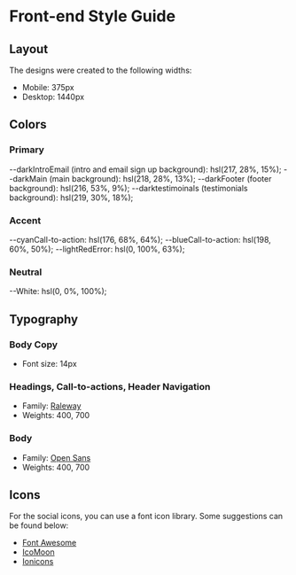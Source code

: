 # Front-end Style Guide

## Layout

The designs were created to the following widths:

- Mobile: 375px
- Desktop: 1440px

## Colors

### Primary

--darkIntroEmail (intro and email sign up background): hsl(217, 28%, 15%);
--darkMain (main background): hsl(218, 28%, 13%);
--darkFooter (footer background): hsl(216, 53%, 9%);
--darktestimoinals (testimonials background): hsl(219, 30%, 18%);

### Accent

--cyanCall-to-action: hsl(176, 68%, 64%);
--blueCall-to-action: hsl(198, 60%, 50%);
--lightRedError: hsl(0, 100%, 63%);

### Neutral

--White: hsl(0, 0%, 100%);

## Typography

### Body Copy

- Font size: 14px

### Headings, Call-to-actions, Header Navigation

- Family: [Raleway](https://fonts.google.com/specimen/Raleway)
- Weights: 400, 700

### Body

- Family: [Open Sans](https://fonts.google.com/specimen/Open+Sans)
- Weights: 400, 700

## Icons

For the social icons, you can use a font icon library. Some suggestions can be found below:

- [Font Awesome](https://fontawesome.com/)
- [IcoMoon](https://icomoon.io/)
- [Ionicons](https://ionicons.com/)
